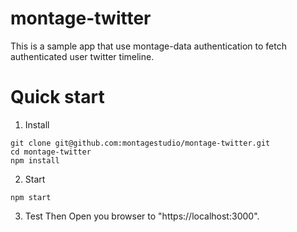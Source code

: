 # montage-twitter

This is a sample app that use montage-data authentication to fetch authenticated user twitter timeline.

# Quick start

1. Install 
```
git clone git@github.com:montagestudio/montage-twitter.git
cd montage-twitter
npm install
 ```

2. Start
```
npm start
```

3. Test
Then Open you browser to "https://localhost:3000".